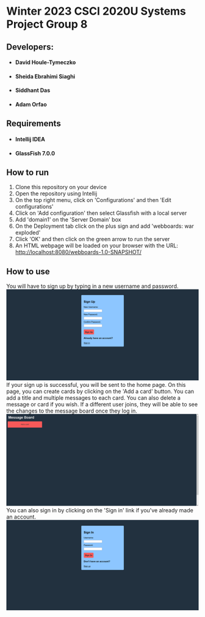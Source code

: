 # Winter 2023 CSCI 2020U Systems Project Group 8

## Developers:
* #### David Houle-Tymeczko
* #### Sheida Ebrahimi Siaghi 
* #### Siddhant Das
* #### Adam Orfao

## Requirements
* #### Intellij IDEA
* #### GlassFish 7.0.0

## How to run

1. Clone this repository on your device
2. Open the repository using Intellij
3. On the top right menu, click on 'Configurations' and then 'Edit configurations'
4. Click on 'Add configuration' then select Glassfish with a local server
5. Add 'domain1' on the 'Server Domain' box
6. On the Deployment tab click on the plus sign and add 'webboards: war exploded'
7. Click 'OK' and then click on the green arrow to run the server
8. An HTML webpage will be loaded on your browser with the URL: <http://localhost:8080/webboards-1.0-SNAPSHOT/>

## How to use
You will have to sign up by typing in a new username and password.
![signup.png](signup.png)
If your sign up is successful, you will be sent to the home page. On this page, you can create cards by clicking on the 'Add a card' button. You can add a title and multiple messages to each card. You can also delete a message or card if you wish. If a different user joins, they will be able to see the changes to the message board once they log in.
![home.png](home.png)
You can also sign in by clicking on the 'Sign in' link if you've already made an account.
![signin.png](signin.png)

